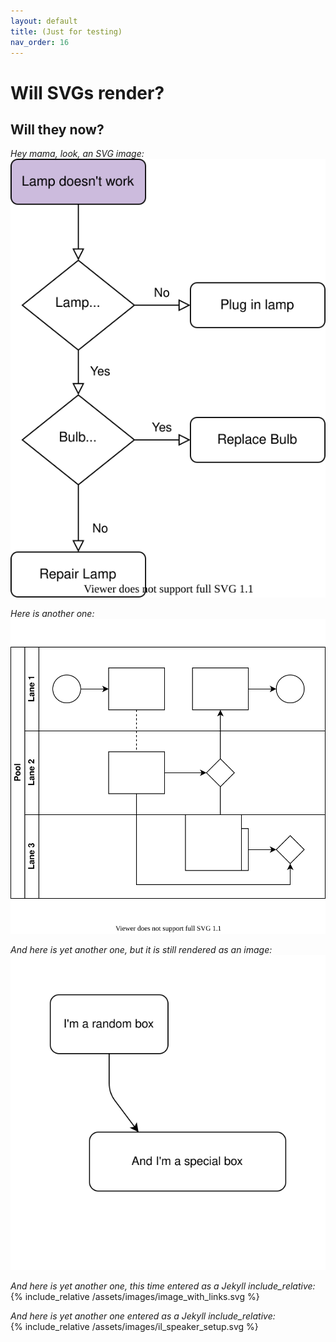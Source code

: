 ```yaml
---
layout: default
title: (Just for testing)
nav_order: 16
---
```


# Will SVGs render?

## Will they now?  
  
*Hey mama, look, an SVG image:*  
![SVG in question](/assets/images/Test.svg)

*Here is another one:*  
![SVG in question](/assets/images/test_from_diagrams_app.svg)

*And here is yet another one, but it is still rendered as an image:*  
![SVG in question](/assets/images/image_with_links.svg)

*And here is yet another one, this time entered as a Jekyll include_relative:*  
{% include_relative /assets/images/image_with_links.svg %}

*And here is yet another one  entered as a Jekyll include_relative:*  
{% include_relative /assets/images/il_speaker_setup.svg %}